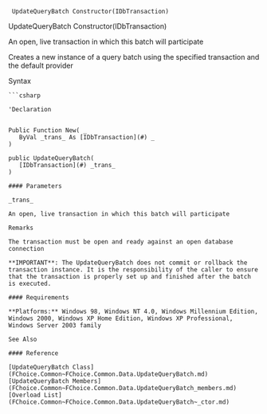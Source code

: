 ﻿     UpdateQueryBatch Constructor(IDbTransaction)                                                   

UpdateQueryBatch Constructor(IDbTransaction)

An open, live transaction in which this batch will participate

Creates a new instance of a query batch using the specified transaction and the default provider

Syntax

```vbnet
```csharp

'Declaration
 

Public Function New( _
   ByVal _trans_ As [IDbTransaction](#) _
)

public UpdateQueryBatch( 
   [IDbTransaction](#) _trans_
)

#### Parameters

_trans_

An open, live transaction in which this batch will participate

Remarks

The transaction must be open and ready against an open database connection

**IMPORTANT**: The UpdateQueryBatch does not commit or rollback the transaction instance. It is the responsibility of the caller to ensure that the transaction is properly set up and finished after the batch is executed.

#### Requirements

**Platforms:** Windows 98, Windows NT 4.0, Windows Millennium Edition, Windows 2000, Windows XP Home Edition, Windows XP Professional, Windows Server 2003 family

See Also

#### Reference

[UpdateQueryBatch Class](FChoice.Common~FChoice.Common.Data.UpdateQueryBatch.md)  
[UpdateQueryBatch Members](FChoice.Common~FChoice.Common.Data.UpdateQueryBatch_members.md)  
[Overload List](FChoice.Common~FChoice.Common.Data.UpdateQueryBatch~_ctor.md)